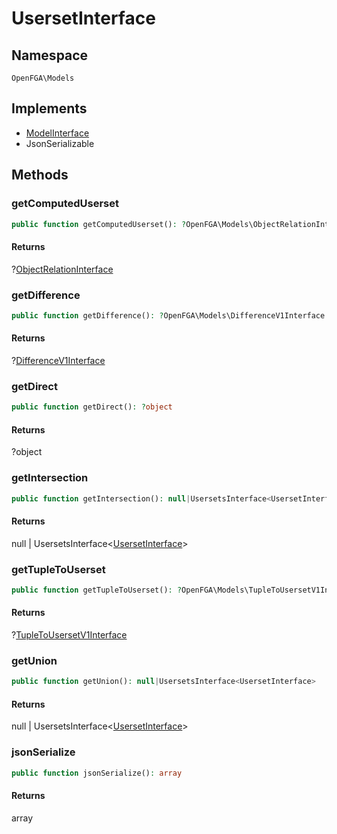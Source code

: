 # UsersetInterface


## Namespace
`OpenFGA\Models`

## Implements
* [ModelInterface](Models/ModelInterface.md)
* JsonSerializable



## Methods
### getComputedUserset


```php
public function getComputedUserset(): ?OpenFGA\Models\ObjectRelationInterface
```



#### Returns
?[ObjectRelationInterface](Models/ObjectRelationInterface.md)

### getDifference


```php
public function getDifference(): ?OpenFGA\Models\DifferenceV1Interface
```



#### Returns
?[DifferenceV1Interface](Models/DifferenceV1Interface.md)

### getDirect


```php
public function getDirect(): ?object
```



#### Returns
?object

### getIntersection


```php
public function getIntersection(): null|UsersetsInterface<UsersetInterface>
```



#### Returns
null | UsersetsInterface&lt;[UsersetInterface](Models/UsersetInterface.md)&gt;

### getTupleToUserset


```php
public function getTupleToUserset(): ?OpenFGA\Models\TupleToUsersetV1Interface
```



#### Returns
?[TupleToUsersetV1Interface](Models/TupleToUsersetV1Interface.md)

### getUnion


```php
public function getUnion(): null|UsersetsInterface<UsersetInterface>
```



#### Returns
null | UsersetsInterface&lt;[UsersetInterface](Models/UsersetInterface.md)&gt;

### jsonSerialize


```php
public function jsonSerialize(): array
```



#### Returns
array


